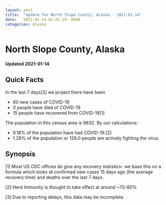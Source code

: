 ```yaml
---
layout: post
title:  "Update for North Slope County, Alaska - 2021-01-14"
date:   2021-01-14 01:01:29 -0600
categories: Alaska
---
```


# North Slope County, Alaska
#### Updated 2021-01-14

## Quick Facts

In the last 7 days[3] we project there have been
- *60* new cases of COVID-19
- *0* people have died of COVID-19
- *15* people have recovered from COVID-19[1]

The population in this census area is 9832. By our calculations:
- 9.18% of the population have had COVID-19.[2]
- 1.28% of the population or 126.0 people are actively fighting the virus.

## Synopsis




[1] Most US CDC offices do give any recovery statistics- we base this on a formula which looks at confirmed new cases
15 days ago (the average recovery time) and deaths over the last 7 days.

[2] Herd Immunity is thought to take effect at around ~70-80%

[3] Due to reporting delays, this data may be incomplete.
 
    